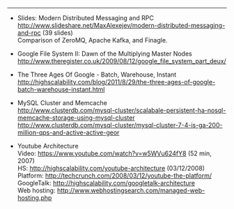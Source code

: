 <hr>

* Slides: Modern Distributed Messaging and RPC
<br>http://www.slideshare.net/MaxAlexejev/modern-distributed-messaging-and-rpc (39 slides)
<br>Comparison of ZeroMQ, Apache Kafka, and Finagle.

* Google File System II: Dawn of the Multiplying Master Nodes
<br>http://www.theregister.co.uk/2009/08/12/google_file_system_part_deux/

* The Three Ages Of Google - Batch, Warehouse, Instant
<br>http://highscalability.com/blog/2011/8/29/the-three-ages-of-google-batch-warehouse-instant.html
* MySQL Cluster and Memcache
<br>http://www.clusterdb.com/mysql-cluster/scalabale-persistent-ha-nosql-memcache-storage-using-mysql-cluster
<br>http://www.clusterdb.com/mysql-cluster/mysql-cluster-7-4-is-ga-200-million-qps-and-active-active-geor

* Youtube Architecture
<br>Video: https://www.youtube.com/watch?v=w5WVu624fY8 (52 min, 2007)
<br>HS: http://highscalability.com/youtube-architecture (03/12/2008)
<br>Platform: http://techcrunch.com/2008/03/12/youtube-the-platform/
<br>GoogleTalk: http://highscalability.com/googletalk-architecture
<br>Web hosting: http://www.webhostingsearch.com/managed-web-hosting.php

